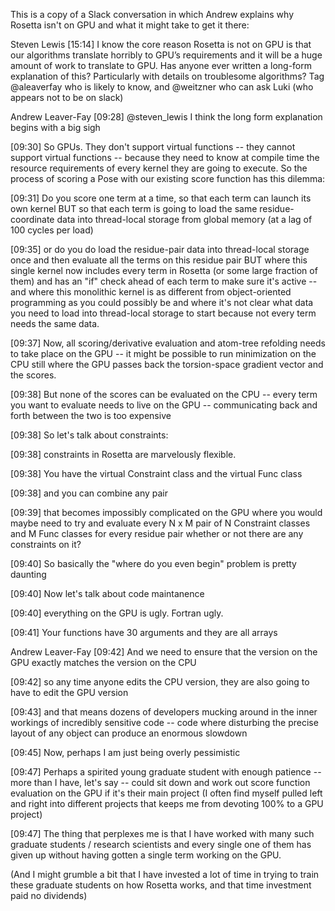 This is a copy of a Slack conversation in which Andrew explains why Rosetta isn't on GPU and what it might take to get it there:

Steven Lewis [15:14] 
I know the core reason Rosetta is not on GPU is that our algorithms translate horribly to GPU’s requirements and it will be a huge amount of work to translate to GPU.  Has anyone ever written a long-form explanation of this?  Particularly with details on troublesome algorithms?  Tag @aleaverfay who is likely to know, and @weitzner who can ask Luki (who appears not to be on slack)


Andrew Leaver-Fay [09:28] 
@steven_lewis I think the long form explanation begins with a big sigh


[09:30] 
So GPUs. They don't support virtual functions -- they cannot support virtual functions -- because they need to know at compile time the resource requirements of every kernel they are going to execute. So the process of scoring a Pose with our existing score function has this dilemma:


[09:31] 
Do you score one term at a time, so that each term can launch its own kernel BUT so that each term is going to load the same residue-coordinate data into thread-local storage from global memory (at a lag of 100 cycles per load)


[09:35] 
or do you do load the residue-pair data into thread-local storage once and then evaluate all the terms on this residue pair BUT where this single kernel now includes every term in Rosetta (or some large fraction of them) and has an "if" check ahead of each term to make sure it's active -- and where this monolithic kernel is as different from object-oriented programming as you could possibly be and where it's not clear what data you need to load into thread-local storage to start because not every term needs the same data.


[09:37] 
Now, all scoring/derivative evaluation and atom-tree refolding needs to take place on the GPU -- it might be possible to run minimization on the CPU still where the GPU passes back the torsion-space gradient vector and the scores.

[09:38] 
But none of the scores can be evaluated on the CPU -- every term you want to evaluate needs to live on the GPU -- communicating back and forth between the two is too expensive


[09:38] 
So let's talk about constraints:


[09:38] 
constraints in Rosetta are marvelously flexible.


[09:38] 
You have the virtual Constraint class and the virtual Func class


[09:38] 
and you can combine any pair

[09:39] 
that becomes impossibly complicated on the GPU where you would maybe need to try and evaluate every N x M pair of N Constraint classes and M Func classes for every residue pair whether or not there are any constraints on it?


[09:40] 
So basically the "where do you even begin" problem is pretty daunting


[09:40] 
Now let's talk about code maintanence


[09:40] 
everything on the GPU is ugly. Fortran ugly.


[09:41] 
Your functions have 30 arguments and they are all arrays

Andrew Leaver-Fay [09:42] 
And we need to ensure that the version on the GPU exactly matches the version on the CPU


[09:42] 
so any time anyone edits the CPU version, they are also going to have to edit the GPU version


[09:43] 
and that means dozens of developers mucking around in the inner workings of incredibly sensitive code -- code where disturbing the precise layout of any object can produce an enormous slowdown


[09:45] 
Now, perhaps I am just being overly pessimistic


[09:47] 
Perhaps a spirited young graduate student with enough patience -- more than I have, let's say -- could sit down and work out score function evaluation on the GPU if it's their main project (I often find myself pulled left and right into different projects that keeps me from devoting 100% to a GPU project)


[09:47] 
The thing that perplexes me is that I have worked with many such graduate students / research scientists and every single one of them has given up without having gotten a single term working on the GPU.

(And I might grumble a bit that I have invested a lot of time in trying to train these graduate students on how Rosetta works, and that time investment paid no dividends)